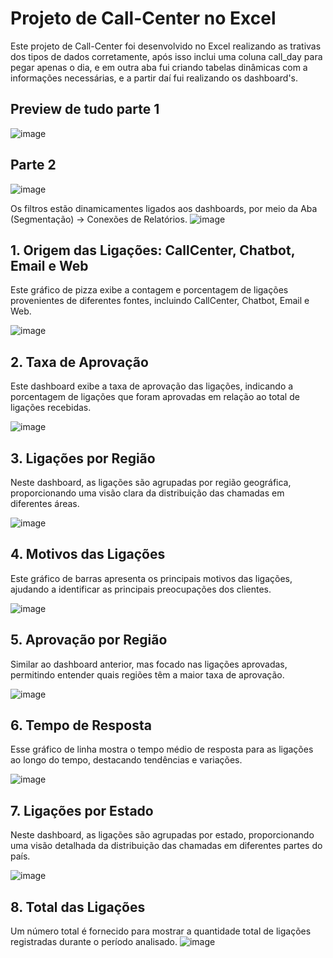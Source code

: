 
# Projeto de Call-Center no Excel

Este projeto de Call-Center foi desenvolvido no Excel realizando as trativas dos tipos de dados corretamente, após isso inclui uma coluna call_day
para pegar apenas o dia, e em outra aba fui criando tabelas dinâmicas com a informações necessárias, e a partir daí fui realizando os dashboard's.

## Preview de tudo parte 1

![image](https://github.com/MatheusTorquete/Project-Call-Center/assets/94683422/8650f8bd-214b-419d-9332-0a7e9b4c160a)

## Parte 2
![image](https://github.com/MatheusTorquete/Project-Call-Center/assets/94683422/ae2208b6-4cc1-4711-bfad-9414d6f05c0c)




Os filtros estão dinamicamentes ligados aos dashboards, por meio da Aba (Segmentação) -> Conexões de Relatórios.
![image](https://github.com/MatheusTorquete/Project-Call-Center/assets/94683422/c751cb77-bc36-440a-a17d-c06e045a52bb)


## 1. **Origem das Ligações: CallCenter, Chatbot, Email e Web**
Este gráfico de pizza exibe a contagem e porcentagem de ligações provenientes de diferentes fontes, incluindo CallCenter, Chatbot, Email e Web.

![image](https://github.com/MatheusTorquete/Project-Call-Center/assets/94683422/db50c629-1c16-41b8-a93b-f40208c986be)

## 2. **Taxa de Aprovação**
Este dashboard exibe a taxa de aprovação das ligações, indicando a porcentagem de ligações que foram aprovadas em relação ao total de ligações recebidas.

![image](https://github.com/MatheusTorquete/Project-Call-Center/assets/94683422/326e032a-ad81-48f5-a7b4-6e1b86ad33b4)



## 3. **Ligações por Região**
Neste dashboard, as ligações são agrupadas por região geográfica, proporcionando uma visão clara da distribuição das chamadas em diferentes áreas.

![image](https://github.com/MatheusTorquete/Project-Call-Center/assets/94683422/05bf7f8c-0cf7-4e12-8a56-e46cd79c0f99)


## 4. **Motivos das Ligações**
Este gráfico de barras apresenta os principais motivos das ligações, ajudando a identificar as principais preocupações dos clientes.

![image](https://github.com/MatheusTorquete/Project-Call-Center/assets/94683422/f620ef28-4408-4a8a-9037-5fa9f6a04ed8)


## 5. **Aprovação por Região**
Similar ao dashboard anterior, mas focado nas ligações aprovadas, permitindo entender quais regiões têm a maior taxa de aprovação.

![image](https://github.com/MatheusTorquete/Project-Call-Center/assets/94683422/567ec339-a92b-4e24-b0ba-83b137a8a560)



## 6. **Tempo de Resposta**
Esse gráfico de linha mostra o tempo médio de resposta para as ligações ao longo do tempo, destacando tendências e variações.

![image](https://github.com/MatheusTorquete/Project-Call-Center/assets/94683422/797bdf99-ba34-4b39-998a-480bc8ae9416)



## 7. **Ligações por Estado**
Neste dashboard, as ligações são agrupadas por estado, proporcionando uma visão detalhada da distribuição das chamadas em diferentes partes do país.

![image](https://github.com/MatheusTorquete/Project-Call-Center/assets/94683422/58ee7cc6-f874-4df9-98ce-6ac120e65d79)



## 8. **Total das Ligações**
Um número total é fornecido para mostrar a quantidade total de ligações registradas durante o período analisado.
![image](https://github.com/MatheusTorquete/Project-Call-Center/assets/94683422/a531768a-a71c-4069-bc86-ab9ac1d11672)







